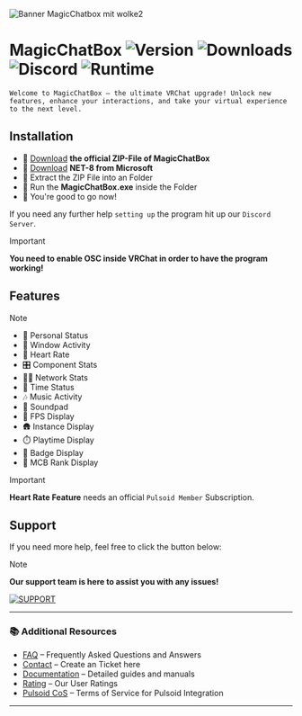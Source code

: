 ![Banner MagicChatbox mit wolke2](https://github.com/user-attachments/assets/7d33cbad-3c41-4729-9d55-b02ba379e079)


# MagicChatBox ![Version](https://badgen.net/badge/Version/0.9.021/purple/?icon=terminal) ![Downloads](https://badgen.net/badge/Installations/176k/blue/?icon=github) ![Discord](https://badgen.net/discord/members/magicchatbox/?icon=discord) ![Runtime](https://badgen.net/badge/Runtime/NET-8/black/?icon=windows)
`Welcome to MagicChatBox – the ultimate VRChat upgrade! Unlock new features, enhance your interactions, and take your virtual experience to the next level.`

## Installation

- 🔳 [Download](https://github.com/BoiHanny/vrcosc-magicchatbox/releases/download/v0.9.021/MagicChatbox-0.9.021.zip) **the official ZIP-File of MagicChatBox**
- 🔳 [Download](https://dotnet.microsoft.com/en-us/download/dotnet/8.0) **NET-8 from Microsoft**
- 🔳 Extract the ZIP File into an Folder
- 🔳 Run the **MagicChatBox.exe** inside the Folder
- 🔳 You're good to go now!

If you need any further help `setting up` the program hit up our `Discord Server`.

> [!IMPORTANT]
> **You need to enable OSC inside VRChat in order to have the program working!**

## Features

> [!NOTE]
> - 💭 Personal Status
> - 🧭 Window Activity
> - 🩵 Heart Rate
> - 🎛️ Component Stats
> - ⛓️‍💥 Network Stats
> - 📆 Time Status
> - 🎶 Music Activity
> - 🎼 Soundpad
> - 📱 FPS Display
> - 🛖 Instance Display
> - ⏱️ Playtime Display
> - 🥈 Badge Display
> - 🎫 MCB Rank Display


> [!IMPORTANT]
> **Heart Rate Feature** needs an official `Pulsoid Member` Subscription.

## Support

If you need more help, feel free to click the button below:
> [!NOTE]
> **Our support team is here to assist you with any issues!**
> 
> [![SUPPORT](https://github.com/user-attachments/assets/c9109180-a1df-44a5-8dd1-de74f616dfd9)](Support.md)

---

### 📚 Additional Resources
- [FAQ](FAQ.md) – Frequently Asked Questions and Answers
- [Contact](https://discord.gg/magicchatbox) – Create an Ticket here
- [Documentation](https://discord.gg/magicchatbox) – Detailed guides and manuals
- [Rating](Rating.md) – Our User Ratings
- [Pulsoid CoS](PulsoidTOS.md) – Terms of Service for Pulsoid Integration

****

